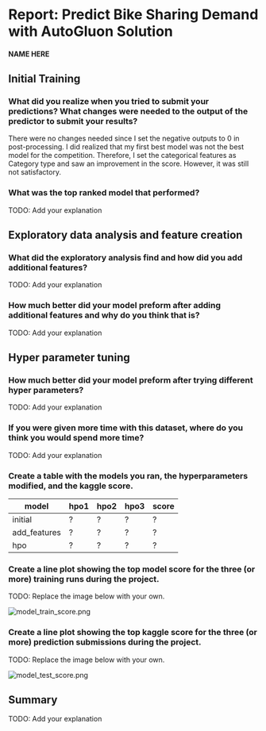 # Report: Predict Bike Sharing Demand with AutoGluon Solution
#### NAME HERE

## Initial Training
### What did you realize when you tried to submit your predictions? What changes were needed to the output of the predictor to submit your results?
There were no changes needed since I set the negative outputs to 0 in post-processing. I did realized that my first best model was not the best model for the competition. Therefore, I set the categorical features as Category type and saw an improvement in the score. However, it was still not satisfactory.

### What was the top ranked model that performed?
TODO: Add your explanation

## Exploratory data analysis and feature creation
### What did the exploratory analysis find and how did you add additional features?
TODO: Add your explanation

### How much better did your model preform after adding additional features and why do you think that is?
TODO: Add your explanation

## Hyper parameter tuning
### How much better did your model preform after trying different hyper parameters?
TODO: Add your explanation

### If you were given more time with this dataset, where do you think you would spend more time?
TODO: Add your explanation

### Create a table with the models you ran, the hyperparameters modified, and the kaggle score.
|model|hpo1|hpo2|hpo3|score|
|--|--|--|--|--|
|initial|?|?|?|?|
|add_features|?|?|?|?|
|hpo|?|?|?|?|

### Create a line plot showing the top model score for the three (or more) training runs during the project.

TODO: Replace the image below with your own.

![model_train_score.png](img/model_train_score.png)

### Create a line plot showing the top kaggle score for the three (or more) prediction submissions during the project.

TODO: Replace the image below with your own.

![model_test_score.png](img/model_test_score.png)

## Summary
TODO: Add your explanation
